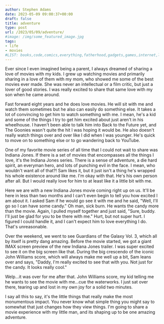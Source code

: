 ```yaml
---
author: Stephen Adams
date: 2023-05-09 09:00:37+00:00
draft: false
title: adventure
type: post
url: /2023/05/09/adventure/
#image: /img/some_featured_image.jpg
tags:
- life
- movies
#LIST: books,code,comics,everything,fatherhood,gadgets,games,internet,life,movies,music,nerd,podcasting,politics,random,science,tech,tv,video,work,writing
---
```

Ever since I even imagined being a parent, I always dreamed of sharing a love of movies with my kids. I grew up watching movies and primarily sharing in a love of them with my mom, who showed me some of the best movies ever made. She was never an intellectual or a film critic, but just a lover of good stories. I was really excited to share that same love with my son when he came around.

Fast forward eight years and he does love movies. He will sit with me and watch them sometimes but he also can easily do something else. It takes a lot of convincing to get him to watch something with me. I mean, he's a kid and some of the things I try to get him excited about just aren't in his wheelhouse. I haven't been able to talk him into Back to the Future yet, and The Goonies wasn't quite the hit I was hoping it would be. He also doesn't really watch things over and over like I did when I was younger. He's quick to move on to something else or to go wandering back to YouTube.

One of my favorite movie series of all time that I could not wait to share was Indiana Jones. If there is a set of movies that encompasses all the things I love, it's the Indiana Jones series. There is a sense of adventure, a die hard spirit, an everyman hero, and lots of punching evil in the face. I mean, who wouldn't want all of that?! Sam likes it, but it just isn't a thing he's wrapped his whole existence around like me. I'm okay with that. He's his own person after all. But I would really love for him to at least like it a little bit with me.

Here we are with a new Indiana Jones movie coming right up on us. It'll be here in less than two months and I can't even begin to tell you how excited I am about it. I asked Sam if he would go see it with me and he said, "Well, I'll go so I can have some candy." Oh man, sick burn. He wants the candy more than the movie. Again, I pulled myself together and just said, "Sure, buddy. I'll just be glad for you to be there with me." Hurt, but not super hurt. I figured I could handle it, and I can't expect him to love everything I do. That's unreasonable.

Over the weekend, we went to see Guardians of the Galaxy Vol. 3, which all by itself is pretty dang amazing. Before the movie started, we got a giant IMAX screen preview of the new Indiana Jones trailer. I was super excited to see it on the big screen like that. During the big crescendo of the iconic John Williams score, which will always make me well up a bit, Sam leans over and says, "Daddy, I'm really excited to see that with you. Not just for the candy. It looks really cool."

Welp...it was over for me after that. John Williams score, my kid telling me he wants to see the movie with me...cue the waterworks. I just sat over there, tearing up and lost in my own joy for a solid two minutes.

I say all this to say, it's the little things that really make the most monumentous impact. You never know what simple thing you might say to somewhat that just changes how they view things. I'm going to share a movie experience with my little man, and its shaping up to be one amazing adventure.

